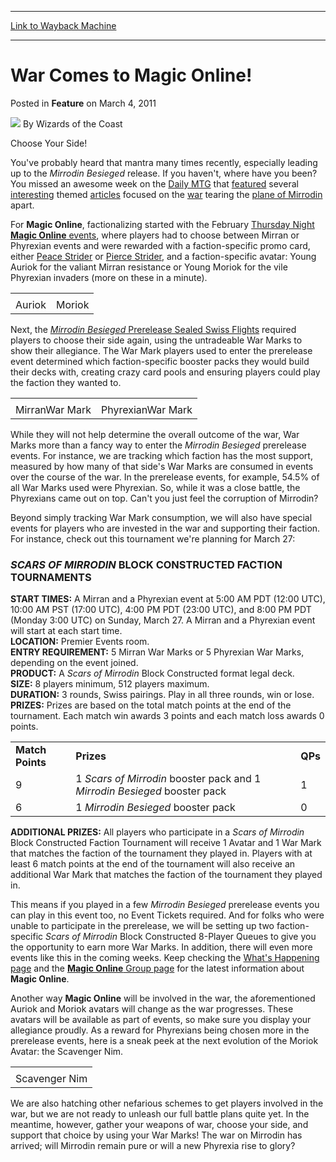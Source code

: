 
---
[Link to Wayback Machine](https://web.archive.org/web/20210429042503/https://magic.wizards.com/en/articles/archive/feature/war-comes-magic-online-2011-03-04)

[_metadata_:wayback_url]:- "https://magic.wizards.com/en/articles/archive/feature/war-comes-magic-online-2011-03-04"
[_metadata_:wayback_raw_url]:- "https://web.archive.org/web/20210429042503id_/https://magic.wizards.com/en/articles/archive/feature/war-comes-magic-online-2011-03-04"
[_metadata_:wayback_capture_timestamp]:- "2021-04-29 04:25:03+00:00"
[_metadata_:description]:- "Choose Your Side! You've probably heard that mantra many times recently, especially leading up to the Mirrodin Besieged release. If you haven't, where have you been?"
[_metadata_:generator]:- "Drupal 7 (http://drupal.org)"
---


War Comes to **Magic Online**!
==============================



 Posted in **Feature**
 on March 4, 2011 






![](https://media.magic.wizards.com/styles/auth_small/public/images/person/wizards_author.jpg)
By Wizards of the Coast











Choose Your Side! 

You've probably heard that mantra many times recently, especially leading up to the *Mirrodin Besieged* release. If you haven't, where have you been? You missed an awesome week on the [Daily MTG](http://www.wizards.com/Magic/Magazine/Default.aspx) that [featured](/en/articles/archive/make-your-choice-2011-02-21) several [interesting](/en/articles/archive/pick-side-any-side-2011-02-21) themed [articles](/en/articles/archive/lab/rootin-home-team-2011-02-24) focused on the [war](/en/articles/archive/latest-developments/mirran-meddling-2011-02-25) tearing the [plane of Mirrodin](http://www.wizards.com/magic/mirrodin/#world) apart.

For **Magic Online**, factionalizing started with the February [Thursday Night **Magic Online** events](/en/articles/archive/thursday-night-magic-online-2010-07-29), where players had to choose between Mirran or Phyrexian events and were rewarded with a faction-specific promo card, either [Peace Strider](http://gatherer.wizards.com/Pages/Card/Details.aspx?name=Peace+Strider) or [Pierce Strider](http://gatherer.wizards.com/Pages/Card/Details.aspx?name=Pierce+Strider), and a faction-specific avatar: Young Auriok for the valiant Mirran resistance or Young Moriok for the vile Phyrexian invaders (more on these in a minute). 



|  |  |
| --- | --- |
|  |  |
| Auriok | Moriok |

  
Next, the [*Mirrodin Besieged* Prerelease Sealed Swiss Flights](/en/articles/archive/news/magic-online-mirrodin-besieged-prerelease-news-2011-02-08) required players to choose their side again, using the untradeable War Marks to show their allegiance. The War Mark players used to enter the prerelease event determined which faction-specific booster packs they would build their decks with, creating crazy card pools and ensuring players could play the faction they wanted to. 



|  |  |
| --- | --- |
|  |  |
| MirranWar Mark | PhyrexianWar Mark |

  
While they will not help determine the overall outcome of the war, War Marks more than a fancy way to enter the *Mirrodin Besieged* prerelease events. For instance, we are tracking which faction has the most support, measured by how many of that side's War Marks are consumed in events over the course of the war. In the prerelease events, for example, 54.5% of all War Marks used were Phyrexian. So, while it was a close battle, the Phyrexians came out on top. Can't you just feel the corruption of Mirrodin? 

Beyond simply tracking War Mark consumption, we will also have special events for players who are invested in the war and supporting their faction. For instance, check out this tournament we're planning for March 27: 

### *SCARS OF MIRRODIN* BLOCK CONSTRUCTED FACTION TOURNAMENTS

**START TIMES:** A Mirran and a Phyrexian event at 5:00 AM PDT (12:00 UTC), 10:00 AM PST (17:00 UTC), 4:00 PM PDT (23:00 UTC), and 8:00 PM PDT (Monday 3:00 UTC) on Sunday, March 27. A Mirran and a Phyrexian event will start at each start time.  
**LOCATION:**  Premier Events room.   
**ENTRY REQUIREMENT:**  5 Mirran War Marks or 5 Phyrexian War Marks, depending on the event joined.  
**PRODUCT:**  A *Scars of Mirrodin* Block Constructed format legal deck.   
**SIZE:**  8 players minimum, 512 players maximum.  
**DURATION:** 3 rounds, Swiss pairings. Play in all three rounds, win or lose.   
**PRIZES:** Prizes are based on the total match points at the end of the tournament. Each match win awards 3 points and each match loss awards 0 points. 



|  |  |  |
| --- | --- | --- |
| **Match Points** | **Prizes** | **QPs** |
| 9 | 1 *Scars of Mirrodin* booster pack and 1 *Mirrodin Besieged* booster pack | 1 |
| 6 | 1 *Mirrodin Besieged* booster pack | 0 |

  
**ADDITIONAL PRIZES:** All players who participate in a *Scars of Mirrodin* Block Constructed Faction Tournament will receive 1 Avatar and 1 War Mark that matches the faction of the tournament they played in. Players with at least 6 match points at the end of the tournament will also receive an additional War Mark that matches the faction of the tournament they played in. 

This means if you played in a few *Mirrodin Besieged* prerelease events you can play in this event too, no Event Tickets required. And for folks who were unable to participate in the prerelease, we will be setting up two faction-specific *Scars of Mirrodin* Block Constructed 8-Player Queues to give you the opportunity to earn more War Marks. In addition, there will even more events like this in the coming weeks. Keep checking the [What's Happening page](/en/articles/archive/2009-06-29) and the [**Magic Online** Group page](http://archive.wizards.com/Magic/Magazine/Article.aspx?x=%20http://community.wizards.com/magiconline) for the latest information about **Magic Online**. 

Another way **Magic Online** will be involved in the war, the aforementioned Auriok and Moriok avatars will change as the war progresses. These avatars will be available as part of events, so make sure you display your allegiance proudly. As a reward for Phyrexians being chosen more in the prerelease events, here is a sneak peek at the next evolution of the Moriok Avatar: the Scavenger Nim. 



|  |
| --- |
|  |
| Scavenger Nim |

  
We are also hatching other nefarious schemes to get players involved in the war, but we are not ready to unleash our full battle plans quite yet. In the meantime, however, gather your weapons of war, choose your side, and support that choice by using your War Marks! The war on Mirrodin has arrived; will Mirrodin remain pure or will a new Phyrexia rise to glory?







